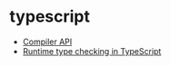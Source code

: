 <!-- this entire file is auto-generated -->

# typescript

- [Compiler API](Compiler-API.md)
- [Runtime type checking in TypeScript](Runtime-type-checking.md)
